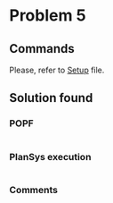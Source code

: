 # Problem 5

## Commands
Please, refer to [Setup](../Setup.md) file.

## Solution found 

### POPF

```bash

```

### PlanSys execution

```bash

```

### Comments